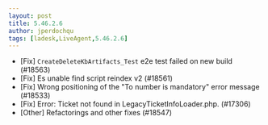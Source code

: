 ```yaml
---
layout: post
title: 5.46.2.6
author: jperdochqu
tags: [ladesk,LiveAgent,5.46.2.6]
---
```

- [Fix] `CreateDeleteKbArtifacts_Test` e2e test failed on new build (#18563)
- [Fix] Es unable find script reindex v2 (#18561)
- [Fix] Wrong positioning of the "To number is mandatory" error message (#18533)
- [Fix] Error: Ticket not found in LegacyTicketInfoLoader.php. (#17306)
- [Other] Refactorings and other fixes (#18547)